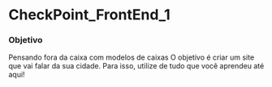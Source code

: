 # CheckPoint_FrontEnd_1

### Objetivo

Pensando fora da caixa com modelos de caixas
O objetivo é criar um site que vai falar da sua cidade. Para isso, utilize de tudo que você aprendeu até aqui! 



